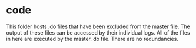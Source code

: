 # code

This folder hosts .do files that have been excluded from the master file.
The output of these files can be accessed by their individual logs.
All of the files in here are executed by the master. do file. 
There are no redundancies.